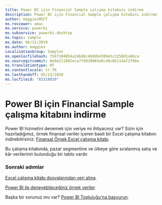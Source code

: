 ```yaml
---
title: Power BI için Financial Sample çalışma kitabını indirme
description: Power BI için Financial Sample çalışma kitabını indirme
author: maggiesMSFT
ms.reviewer: amac
ms.service: powerbi
ms.subservice: powerbi-desktop
ms.topic: sample
ms.date: 06/11/2019
ms.author: maggies
LocalizationGroup: Samples
ms.openlocfilehash: f56f104854a1d6d6c4b0db4309e5c2250d1a66ce
ms.sourcegitcommit: 0e9e211082eca7fd939803e0cd9c6b114af2f90a
ms.translationtype: HT
ms.contentlocale: tr-TR
ms.lasthandoff: 05/13/2020
ms.locfileid: "83318020"
---
```

# <a name="download-the-financial-sample-workbook-for-power-bi"></a>Power BI için Financial Sample çalışma kitabını indirme
Power BI hizmetini denemek için veriye mi ihtiyacınız var? Sizin için hazırladığımız, örnek finansal veriler içeren basit bir Excel çalışma kitabını indirebilirsiniz: [Finansal Örnek Excel çalışma kitabı](https://go.microsoft.com/fwlink/?LinkID=521962).

Bu çalışma kitabında, pazar segmentine ve ülkeye göre sıralanmış satış ve kâr verilerinin bulunduğu bir tablo vardır.

### <a name="next-steps"></a>Sonraki adımlar
[Excel çalışma kitabı dosyalarından veri alma](../connect-data/service-excel-workbook-files.md).

[Power BI ile deneyebileceğiniz örnek veriler](sample-datasets.md).

Başka bir sorunuz mu var? [Power BI Topluluğu'na başvurun](https://community.powerbi.com/).
